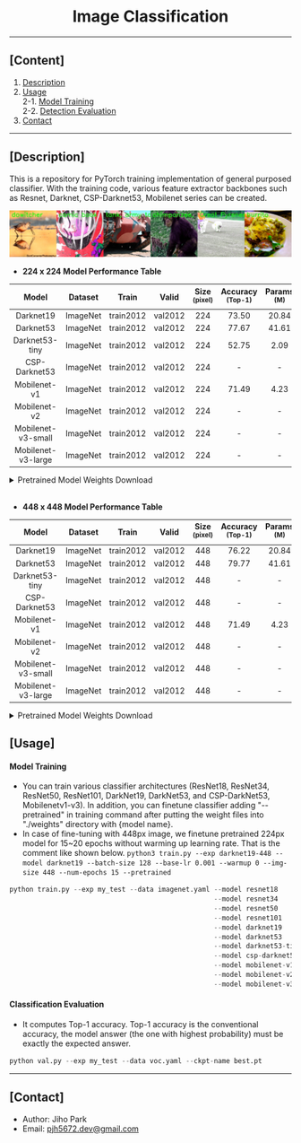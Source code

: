 # <div align="center">Image Classification</div>

---

## [Content]
1. [Description](#description)   
2. [Usage](#usage)  
2-1. [Model Training](#model-training)  
2-2. [Detection Evaluation](#detection-evaluation)  
3. [Contact](#contact)   

---

## [Description]

This is a repository for PyTorch training implementation of general purposed classifier. With the training code, various feature extractor backbones such as Resnet, Darknet, CSP-Darknet53, Mobilenet series can be created.  

![result](./asset/data.jpg)


 - **224 x 224 Model Performance Table**

| Model | Dataset | Train | Valid | Size<br><sup>(pixel) | Accuracy<br><sup>(Top-1) | Params<br><sup>(M) | FLOPs<br><sup>(B) |
| :---: | :---: | :---: | :---: | :---: | :---: | :---: | :---: |
| Darknet19 | ImageNet | train2012 | val2012 | 224 | 73.50 | 20.84 | 5.62 |
| Darknet53 | ImageNet | train2012 | val2012 | 224 | 77.67 | 41.61 | 14.29 |
| Darknet53-tiny | ImageNet | train2012 | val2012 | 224 | 52.75 | 2.09 | 0.64 |
| CSP-Darknet53 | ImageNet | train2012 | val2012 | 224 | - | - | - |
| Mobilenet-v1 | ImageNet | train2012 | val2012 | 224 | 71.49 | 4.23 | 1.18 |
| Mobilenet-v2 | ImageNet | train2012 | val2012 | 224 | - | - | - |
| Mobilenet-v3-small | ImageNet | train2012 | val2012 | 224 | - | - | - |
| Mobilenet-v3-large | ImageNet | train2012 | val2012 | 224 | - | - | - |

<details>
  <summary>Pretrained Model Weights Download</summary>

- [DarkNet19-224](https://drive.google.com/file/d/1qVZjStNyHkTjQQSsyHkg9XgfnyxtFQau/view?usp=share_link)
- [Darknet53-224](https://drive.google.com/file/d/1rLGltJki7OujkehJZNgnhj1Bp3JficIE/view?usp=share_link)
- [Darknet53-tiny-224](https://drive.google.com/file/d/1fcSmzXvK7Zpr8OJnfN7RryysIibyhIsG/view?usp=share_link)
- [Mobilenet-v1-224](https://drive.google.com/file/d/1S7PWp5qpyVSc8awyYGCoomCmxAuQ1f3A/view?usp=share_link)

</details>

<br>

 - **448 x 448 Model Performance Table**

| Model | Dataset | Train | Valid | Size<br><sup>(pixel) | Accuracy<br><sup>(Top-1) | Params<br><sup>(M) | FLOPs<br><sup>(B) |
| :---: | :---: | :---: | :---: | :---: | :---: | :---: | :---: |
| Darknet19 | ImageNet | train2012 | val2012 | 448 | 76.22 | 20.84 | 22.47 |
| Darknet53 | ImageNet | train2012 | val2012 | 448 | 79.77 | 41.61 | 57.17 |
| Darknet53-tiny | ImageNet | train2012 | val2012 | 448 | - | - | - |
| CSP-Darknet53 | ImageNet | train2012 | val2012 | 448 | - | - | - |
| Mobilenet-v1 | ImageNet | train2012 | val2012 | 448 | 71.49 | 4.23 | 1.18 |
| Mobilenet-v2 | ImageNet | train2012 | val2012 | 448 | - | - | - |
| Mobilenet-v3-small | ImageNet | train2012 | val2012 | 448 | - | - | - |
| Mobilenet-v3-large | ImageNet | train2012 | val2012 | 448 | - | - | - |

<details>
  <summary>Pretrained Model Weights Download</summary>

- [DarkNet19-448](https://drive.google.com/file/d/1qjOfb-KESJFZoJRlwZ_2FbT4-9PkgdjZ/view?usp=share_link)
- [Darknet53-448](https://drive.google.com/file/d/1pYc_UlnG2G4EnVwidR7T5XAu16KZj6YP/view?usp=share_link)

</details>

## [Usage]


#### Model Training 

 - You can train various classifier architectures (ResNet18, ResNet34, ResNet50, ResNet101, DarkNet19, DarkNet53, and CSP-DarkNet53, Mobilenetv1-v3). In addition, you can finetune classifier adding "--pretrained" in training command after putting the weight files into "./weights" directory with {model name}.  
 - In case of fine-tuning with 448px image, we finetune pretrained 224px model for 15~20 epochs without warming up learning rate. That is the comment like shown below.
    `python3 train.py --exp darknet19-448 --model darknet19 --batch-size 128 --base-lr 0.001 --warmup 0 --img-size 448 --num-epochs 15 --pretrained`


```python
python train.py --exp my_test --data imagenet.yaml --model resnet18
                                                   --model resnet34
                                                   --model resnet50
                                                   --model resnet101
                                                   --model darknet19
                                                   --model darknet53
                                                   --model darknet53-tiny
                                                   --model csp-darknet53 --width_multiple 1.0 --depth_multiple 1.0
                                                   --model mobilenet-v1 --width_multiple 1.0
                                                   --model mobilenet-v2 --width_multiple 1.0
                                                   --model mobilenet-v3 --mode {large, small} --width_multiple 1.0
```


#### Classification Evaluation

 - It computes Top-1 accuracy. Top-1 accuracy is the conventional accuracy, the model answer (the one with highest probability) must be exactly the expected answer. 

```python
python val.py --exp my_test --data voc.yaml --ckpt-name best.pt
```


---
## [Contact]
- Author: Jiho Park  
- Email: pjh5672.dev@gmail.com  